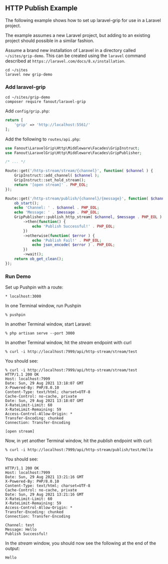 ## HTTP Publish Example

The following example shows how to set up laravel-grip for use in a Laravel
project.

The example assumes a new Laravel project, but adding to an existing project
should possible in a similar fashion.

Assume a brand new installation of Laravel in a directory called `~/sites/grip-demo`.
This can be created using the `laravel` command described at
`https://laravel.com/docs/8.x/installation`.

```
cd ~/sites
laravel new grip-demo
```

### Add laravel-grip

```
cd ~/sites/grip-demo
composer require fanout/laravel-grip 
```

Add `config/grip.php`:
```php
return [
    'grip' => 'http://localhost:5561/'
];
```

Add the following to `routes/api.php`:
```php
use Fanout\LaravelGrip\Http\Middleware\Facades\GripInstruct;
use Fanout\LaravelGrip\Http\Middleware\Facades\GripPublisher;

/* ... */

Route::get('/http-stream/stream/{channel}', function( $channel ) {
    GripInstruct::add_channel( $channel );
    GripInstruct::set_hold_stream();
    return '[open stream]' . PHP_EOL;
});

Route::get('/http-stream/publish/{channel}/{message}', function( $channel, $message ) {
    ob_start();
    echo 'Channel: ' . $channel . PHP_EOL;
    echo 'Message: ' . $message . PHP_EOL;
    GripPublisher::publish_http_stream( $channel, $message . PHP_EOL )
        ->then(function() {
            echo 'Publish Successful!' . PHP_EOL;
        })
        ->otherwise(function( $error ) {
            echo 'Publish Fail!' . PHP_EOL;
            echo json_encode( $error ) . PHP_EOL;
        })
        ->wait();
    return ob_get_clean();
});
```

### Run Demo

Set up Pushpin with a route:
```
* localhost:3000
```

In one Terminal window, run Pushpin
```
% pushpin
```

In another Terminal window, start Laravel:
```
% php artisan serve --port 3000
```

In another Terminal window, hit the *stream* endpoint with curl
```
% curl -i http://localhost:7999/api/http-stream/stream/test
```

You should see:
```
% curl -i http://localhost:7999/api/http-stream/stream/test
HTTP/1.1 200 OK
Host: localhost:7999
Date: Sun, 29 Aug 2021 13:18:07 GMT
X-Powered-By: PHP/8.0.10
Content-Type: text/html; charset=UTF-8
Cache-Control: no-cache, private
Date: Sun, 29 Aug 2021 13:18:07 GMT
X-RateLimit-Limit: 60
X-RateLimit-Remaining: 59
Access-Control-Allow-Origin: *
Transfer-Encoding: chunked
Connection: Transfer-Encoding

[open stream]
```

Now, in yet another Terminal window, hit the *publish* endpoint with curl:
```
% curl -i http://localhost:7999/api/http-stream/publish/test/Hello 
```

You should see:
```
HTTP/1.1 200 OK
Host: localhost:7999
Date: Sun, 29 Aug 2021 13:21:16 GMT
X-Powered-By: PHP/8.0.10
Content-Type: text/html; charset=UTF-8
Cache-Control: no-cache, private
Date: Sun, 29 Aug 2021 13:21:16 GMT
X-RateLimit-Limit: 60
X-RateLimit-Remaining: 59
Access-Control-Allow-Origin: *
Transfer-Encoding: chunked
Connection: Transfer-Encoding

Channel: test
Message: Hello
Publish Successful!
```

In the *stream* window, you should now see the following at the end of the output:
```
Hello
```
